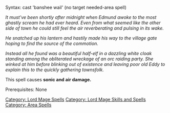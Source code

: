Syntax: cast 'banshee wail' (no target needed-area spell)

*It must've been shortly after midnight when Edmund awoke to the most
ghastly scream he had ever heard. Even from what seemed like the other
side of town he could still feel the air reverberating and pulsing in
its wake.*

*He snatched up his lantern and hastily made his way to the village gate
hoping to find the source of the commotion.*

*Instead all he found was a beautiful half-elf in a dazzling white cloak
standing among the obliterated wreckage of an orc raiding party. She
winked at him before blinking out of existence and leaving poor old Eddy
to explain this to the quickly gathering townsfolk.*

This spell causes **sonic and air damage.**

Prerequisites: None

[Category: Lord Mage Spells](Category:_Lord_Mage_Spells "wikilink")
[Category: Lord Mage Skills and
Spells](Category:_Lord_Mage_Skills_and_Spells "wikilink") [Category:
Area Spells](Category:_Area_Spells "wikilink")
